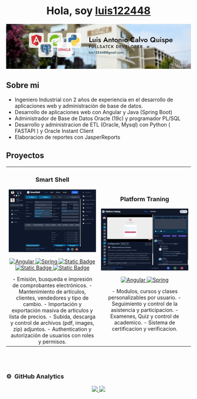 <div align="center">
<h1 align="center">Hola, soy <a href="https://luis122448.com/">luis122448</a></h1>
</div>
<img src="./banner/banner.jpg">

## Sobre mi

- Ingeniero Industrial con 2 años de experiencia en el desarrollo de aplicaciones web y administración de base de datos.
- Desarrollo de aplicaciones web con Angular y Java (Spring Boot)
- Administrador de Base de Datos Oracle (19c) y programador PL/SQL
- Desarrollo y administracion de ETL (Oracle, Mysql) con Python ( FASTAPI ) y Oracle Instant Client
- Elaboracion de reportes con JasperReports

## Proyectos
<table>
<tr>
<td width="50%">
<h3 align="center">Smart Shell</h3>
<div align="center">
<a href="https://github.com/luis122448/smart-shell-angular" target="_blank"><img src="./project/smart-shell/2.jpg" width="400" alt="Curso básico android"></a>
<p>
<a href="https://github.com/luis122448/smart-shell-angular" target="_blank">
<img alt="Angular" src="https://img.shields.io/badge/Angular%20-%23D00000.svg?logo=Angular&logoColor=white">
</a>
<a href="https://github.com/luis122448/smart-shell-springboot" target="_blank">
<img alt="Spring" src="https://img.shields.io/badge/Spring%20Boot%20-%2334A853.svg?logo=Springboot&logoColor=white">
</a>
<a href="https://github.com/luis122448/smart-shell-postgres" target="_blank">
<img alt="Static Badge" src="https://img.shields.io/badge/PostgreSQL-8A2BE2?logo=postgresql&logoColor=white&color=blue">
</a>
<a href="https://github.com/luis122448/smart-shell-mongo" target="_blank">
<img alt="Static Badge" src="https://img.shields.io/badge/MongoDB-8A2BE2?logo=mongodb&logoColor=white&color=green">
</a>
<a href="https://github.com/luis122448/smart-shell-redis" target="_blank">
<img alt="Static Badge" src="https://img.shields.io/badge/Redis-8A2BE2?logo=redis&logoColor=white&color=red">
</a>
</p>
- Emisión, busqueda e impresión de comprobantes electrónicos.
- Mantenimiento de artículos, clientes, vendedores y tipo de cambio.
- Importación y exportación masiva de articulos y lista de precios.
- Subida, descarga y control de archivos (pdf, images, zip) adjuntos.
- Authentication y autorización de usuarios con roles y permisos.
</div>                                                                                 
</td>
<td width="50%">
               <br>
<h3 align="center">Platform Traning</h3>
<div align="center">                                       
<a href="https://github.com/luis122448/platform-training-angular" target="_blank">
<img src="/project/pro-learn-tracker/7.jpg" width="400" alt="Curso arquitectura MVVM">
</a>
<br>
<p>
<a href="https://github.com/luis122448/platform-training-angular" target="_blank">
<img alt="Angular" src="https://img.shields.io/badge/Angular%20-%23D00000.svg?logo=Angular&logoColor=white">
</a>
<a href="https://github.com/luis122448/platform-training-springboot" target="_blank">
<img alt="Spring" src="https://img.shields.io/badge/Spring%20Boot%20-%2334A853.svg?logo=Springboot&logoColor=white">
</a>
</p>
- Modulos, cursos y clases personalizables por usuario.
- Seguimiento y control de la asistencia y participacion.
- Examenes, Quiz y control de academico.
- Sistema de certificacion y verificacion.
</div>                                                             
</table>                                                                                 
</div>
<br>                                                
</div>
<br>

### ⚙️ &nbsp;GitHub Analytics

<p align="center">
<a href="https://github.com/luis122448">
  <img height="180em" src="https://github-readme-stats-eight-theta.vercel.app/api?username=luis122448&show_icons=true&theme=algolia&include_all_commits=true&count_private=true"/>
  <img height="180em" src="https://github-readme-stats-eight-theta.vercel.app/api/top-langs/?username=luis122448&layout=compact&langs_count=8&theme=algolia"/>
</a>
</p>